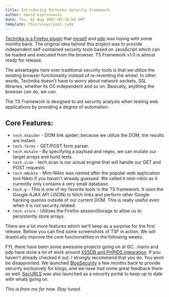 ```yaml
---
title: Introducing Technika Security Framework
author: david-kierznowski
date: Thu, 02 Aug 2007 09:10:58 GMT
template: this/views/post.jade
---
```


[Technika is a Firefox plugin](/blog/technika/) that [myself](http://gnucitizen.org/about/dk) and [pdp](http://gnucitizen.org/about/pdp) was toying with some months back. The original idea behind this project was to provide independent self-contained security tools based on JavaScript which can be loaded and executed from the browser. TS Framework v1.0 is almost ready for release.

The advantages here over traditional security tools is that we utilize the existing browser functionality instead of re-inventing the wheel. In other words, Technika doesn't have to worry about network sockets, SSL libraries, whether its OS independent and so on. Basically, anything the browser can do, we can.

The TS Framework is designed to aid security analysts when testing web applications by providing a degree of automation.

## Core Features:

* `tech.dspider` - DOM link spider; because we utilize the DOM, the results are instant.
* `tech.forms` - GET/POST form parser.
* `tech.mutate` - By specifying a payload and regex, we can mutate our target arrays and build tests.
* `tech.scan` - tech.scan is our actual engine that will handle our GET and POST requests.
* `tech.mNikto` - Mini-Nikto was named after the popular web application tool Nikto if you haven't already guessed. We called it mini-nikto as it currently only contains a very small database.
* `tech.g` - This is one of my favorite tools in the TS framework. It uses the Google AJAX API (JSON) to fetch links and perform other Google hacking queries outside of our current DOM. This is really useful even when it is not security related.
* `tech.store` - Utilizes the Firefox sessionStorage to allow us to persistently store arrays.

There are a lot more features which we'll keep as a surprise for the first release. Bellow you can find some screenshots of TSF in action. We will drastically improve the core functionalities in the following weeks.

FYI, there have been some awesome projects going on at GC. .mario and pdp have done a lot of work around [XSSDB and PHPIDS integration](http://www.gnucitizen.org/xssdb/). If you haven't already checked it out, I strongly recommend that you do. You wont be disappointed. We launched [BlogSecurity](http://blogsecurity.net) a few months back to provide security exclusively for blogs, and we have had some great feedback there as well. [SecURLS](/blog/landing-securlscom) was also launched as a security portal to keep up to date with whats going on.

_This is from me for now. Stay tuned._
